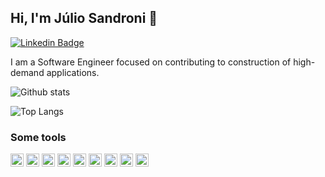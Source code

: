 ## Hi, I'm Júlio Sandroni 👋

[![Linkedin Badge](https://img.shields.io/badge/-LinkedIn-blue?style=flat-square&logo=Linkedin&logoColor=white&link=https://www.linkedin.com/in/sandronister/)](https://www.linkedin.com/in/sandronister/) 


I am a Software Engineer focused on contributing to construction of high-demand applications.

![Github stats](https://github-readme-stats.vercel.app/api?username=sandronister&count_private=true&show_icons=true&hide_border=true&theme=tokyonight)

![Top Langs](https://github-readme-stats.vercel.app/api/top-langs/?username=sandronister&hide=javascript,html,java)

### Some tools 

<a href="https://go.dev/" title="Go"><img src="https://github.com/tomchen/stack-icons/blob/master/logos/go.svg" alt="Go" width="21px" height="21px"></a>
<a href="https://aws.amazon.com/pt/" title="AWS"><img src="https://github.com/tomchen/stack-icons/blob/master/logos/aws.svg" alt="AWS" width="21px" height="21px"></a>
<a href="https://www.typescriptlang.org/" title="Typescript"><img src="https://github.com/tomchen/stack-icons/blob/master/logos/typescript-icon.svg" alt="Typescript" width="21px" height="21px"></a>
<a href="https://nodejs.org/" title="Node.js"><img src="https://github.com/tomchen/stack-icons/blob/master/logos/nodejs-icon.svg" alt="Node.js" width="21px" height="21px"></a>
<a href="https://nestjs.com/" title="Nestjs"><img src="https://github.com/tomchen/stack-icons/blob/master/logos/nestjs.svg" alt="Nestjs" width="21px" height="21px"></a>
<a href="https://dev.mysql.com/" title="MySQL"><img src="https://github.com/tomchen/stack-icons/blob/master/logos/mysql.svg" alt="MySQL" width="21px" height="21px"></a>
<a href="https://www.postgresql.org/" title="Postgres"><img src="https://github.com/tomchen/stack-icons/blob/master/logos/postgresql.svg" alt="Postgres" width="21px" height="21px"></a>
<a href="https://www.mongodb.org/" title="MongoDB"><img src="https://github.com/tomchen/stack-icons/blob/master/logos/mongodb-icon.svg" alt="MongoDB" width="21px" height="21px"></a>
<a href="https://grpc.io/" title="gRPC"><img src="https://grpc.io/img/logos/grpc-icon-color.png" alt="gRPC" width="21px" height="21px"></a>
